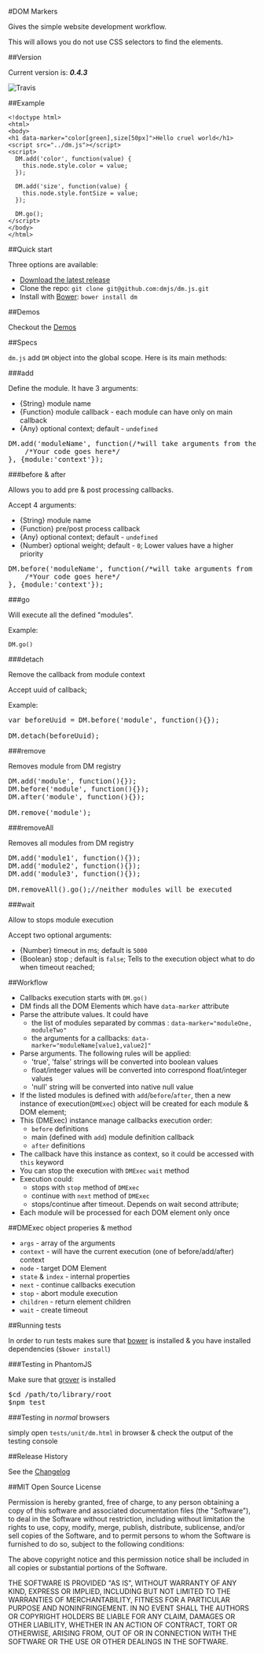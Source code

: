 #DOM Markers

Gives the simple website development workflow.

This will allows you do not use CSS selectors to find the elements.

##Version

Current version is: __*0.4.3*__

![Travis](https://travis-ci.org/dmjs/dm.js.png?branch=master)

##Example

    <!doctype html>
    <html>
    <body>
    <h1 data-marker="color[green],size[50px]">Hello cruel world</h1>
    <script src="../dm.js"></script>
    <script>
      DM.add('color', function(value) {
        this.node.style.color = value;
      });

      DM.add('size', function(value) {
        this.node.style.fontSize = value;
      });

      DM.go();
    </script>
    </body>
    </html>


##Quick start

Three options are available:

* [Download the latest release][release]
* Clone the repo: `git clone git@github.com:dmjs/dm.js.git`
* Install with [Bower][bower]: `bower install dm`

##Demos

Checkout the [Demos][demos]

##Specs

`dm.js` add `DM` object into the global scope. Here is its main methods:

###add

Define the module. It have 3 arguments:

* {String} module name
* {Function} module callback - each module can have only on main callback
* {Any} optional context; default - `undefined`

<pre>
DM.add('moduleName', function(/*will take arguments from the DOM element*/) {
    /*Your code goes here*/
}, {module:'context'});
</pre>

###before & after

Allows you to add pre & post processing callbacks.

Accept 4 arguments:

* {String} module name
* {Function} pre/post process callback
* {Any} optional context; default - `undefined`
* {Number} optional weight; default - `0`; Lower values have a higher priority

<pre>
DM.before('moduleName', function(/*will take arguments from the DOM element*/) {
    /*Your code goes here*/
}, {module:'context'});
</pre>

###go

Will execute all the defined "modules".

Example:

    DM.go()

###detach

Remove the callback from module context

Accept uuid of callback;

Example:

<pre>
var beforeUuid = DM.before('module', function(){});

DM.detach(beforeUuid);
</pre>


###remove

Removes module from DM registry

<pre>
DM.add('module', function(){});
DM.before('module', function(){});
DM.after('module', function(){});

DM.remove('module');
</pre>

###removeAll

Removes all modules from DM registry

<pre>
DM.add('module1', function(){});
DM.add('module2', function(){});
DM.add('module3', function(){});

DM.removeAll().go();//neither modules will be executed
</pre>

###wait

Allow to stops module execution

Accept two optional arguments:

* {Number} timeout in ms; default is `5000`
* {Boolean} stop ; default is `false`; Tells to the execution object what to do when timeout reached;

##Workflow

* Callbacks execution starts with `DM.go()`
* DM finds all the DOM Elements which have `data-marker` attribute
* Parse the attribute values. It could have
    * the list of modules separated by commas : `data-marker="moduleOne, moduleTwo"`
    * the arguments for a callbacks: `data-marker="moduleName[value1,value2]"`
* Parse arguments. The following rules will be applied:
    * 'true', 'false' strings will be converted into boolean values
    * float/integer values will be converted into correspond float/integer values
    * 'null' string will be converted into native null value
* If the listed modules is defined with `add`/`before`/`after`, then a new instance of execution(`DMExec`) object
  will be created for each module & DOM element;
* This (DMExec) instance manage callbacks execution order:
    * `before` definitions
    * main (defined with `add`) module definition callback
    * `after` definitions
* The callback have this instance as context, so it could be accessed with `this` keyword
* You can stop the execution with `DMExec` `wait` method
* Execution could:
    * stops with `stop` method of `DMExec`
    * continue with `next` method of `DMExec`
    * stops/continue after timeout. Depends on wait second attribute;
* Each module will be processed for each DOM element only once

##DMExec object properies & method

* `args` - array of the arguments
* `context` - will have the current execution (one of before/add/after) context
* `node` - target DOM Element
* `state` & `index` - internal properties
* `next` - continue callbacks execution
* `stop` - abort module execution
* `children` - return element children
* `wait` - create timeout

##Running tests

In order to run tests makes sure that [bower][bower] is installed & you have installed dependencies (`$bower install`)

###Testing in PhantomJS

Make sure that [grover][github-grover] is installed

<pre>
$cd /path/to/library/root
$npm test
</pre>

###Testing in *normal* browsers

simply open `tests/unit/dm.html` in browser & check the output of the testing console

##Release History

See the [Changelog][changelog]

##MIT Open Source License

Permission is hereby granted, free of charge, to any person obtaining a copy of this software and associated documentation files (the "Software"), to deal in the Software without restriction, including without limitation the rights to use, copy, modify, merge, publish, distribute, sublicense, and/or sell copies of the Software, and to permit persons to whom the Software is furnished to do so, subject to the following conditions:

The above copyright notice and this permission notice shall be included in all copies or substantial portions of the Software.

THE SOFTWARE IS PROVIDED "AS IS", WITHOUT WARRANTY OF ANY KIND, EXPRESS OR IMPLIED, INCLUDING BUT NOT LIMITED TO THE WARRANTIES OF MERCHANTABILITY, FITNESS FOR A PARTICULAR PURPOSE AND NONINFRINGEMENT. IN NO EVENT SHALL THE AUTHORS OR COPYRIGHT HOLDERS BE LIABLE FOR ANY CLAIM, DAMAGES OR OTHER LIABILITY, WHETHER IN AN ACTION OF CONTRACT, TORT OR OTHERWISE, ARISING FROM, OUT OF OR IN CONNECTION WITH THE SOFTWARE OR THE USE OR OTHER DEALINGS IN THE SOFTWARE.

[demos]:http://dmjs.github.io/dm.js/demo/
[changelog]:CHANGELOG.md
[release]:https://github.com/dmjs/dm.js/zipball/master
[bower]:http://bower.io/
[github-grover]:https://github.com/yui/grover
